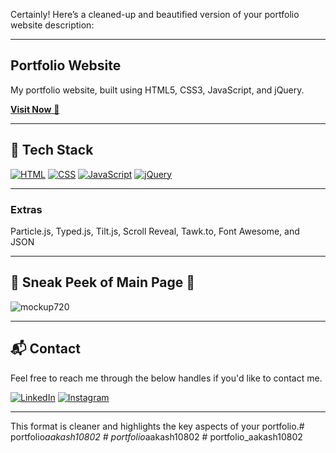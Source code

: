 Certainly! Here’s a cleaned-up and beautified version of your portfolio website description:

---

## Portfolio Website
My portfolio website, built using HTML5, CSS3, JavaScript, and jQuery.

<a href="/" target="_blank">**Visit Now** 🚀</a>

---

## 📌 Tech Stack

[![HTML](https://img.shields.io/badge/html5%20-%23E34F26.svg?&style=for-the-badge&logo=html5&logoColor=white)](https://github.com/jigar-sable/Portfolio-Website/search?l=html)
[![CSS](https://img.shields.io/badge/css3%20-%231572B6.svg?&style=for-the-badge&logo=css3&logoColor=white)](https://github.com/jigar-sable/Portfolio-Website/search?l=css)
[![JavaScript](https://img.shields.io/badge/javascript%20-%23323330.svg?&style=for-the-badge&logo=javascript&logoColor=%23F7DF1E)](https://github.com/jigar-sable/Portfolio-Website/search?l=javascript)
[![jQuery](https://img.shields.io/badge/jquery-%230769AD.svg?style=for-the-badge&logo=jquery&logoColor=white)](https://github.com/jigar-sable/Portfolio-Website/search?l=javascript)

---

### Extras
Particle.js, Typed.js, Tilt.js, Scroll Reveal, Tawk.to, Font Awesome, and JSON

---

## 📌 Sneak Peek of Main Page 🙈
![mockup720](https://firebasestorage.googleapis.com/v0/b/vision-v2-af602.appspot.com/o/Screenshot%202024-06-08%20160447.png?alt=media&token=facfd3da-cd3e-47d2-b27c-eb401fb28364)

---

## 📬 Contact

Feel free to reach me through the below handles if you'd like to contact me.

[![LinkedIn](https://img.shields.io/badge/LinkedIn-0077B5?style=for-the-badge&logo=linkedin&logoColor=white)](https://www.linkedin.com/in/aakash-s-2209a1257)
[![Instagram](https://img.shields.io/badge/Instagram-E4405F?style=for-the-badge&logo=instagram&logoColor=white)](https://www.instagram.com/_a_akash_0002/)

---

This format is cleaner and highlights the key aspects of your portfolio.#   p o r t f o l i o _ a a k a s h 1 0 8 0 2  
 #   p o r t f o l i o _ a a k a s h 1 0 8 0 2  
 #   p o r t f o l i o _ a a k a s h 1 0 8 0 2  
 
